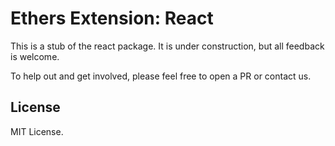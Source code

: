 Ethers Extension: React
=======================

This is a stub of the react package. It is under construction, but
all feedback is welcome.

To help out and get involved, please feel free to open a PR
or contact us.

License
-------

MIT License.
